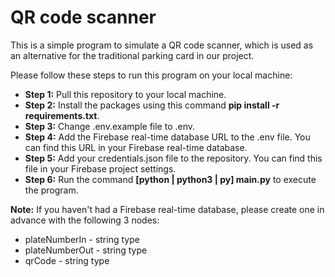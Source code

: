 # QR code scanner
This is a simple program to simulate a QR code scanner, which is used as an alternative for the traditional parking card in our project.  

Please follow these steps to run this program on your local machine:
* **Step 1:** Pull this repository to your local machine.
* **Step 2:** Install the packages using this command **pip install -r requirements.txt**.
* **Step 3:** Change .env.example file to .env.
* **Step 4:** Add the Firebase real-time database URL to the .env file. You can find this URL in your Firebase real-time database.
* **Step 5:** Add your credentials.json file to the repository. You can find this file in your Firebase project settings.
* **Step 6:** Run the command **[python | python3 | py] main.py** to execute the program.

**Note:** If you haven't had a Firebase real-time database, please create one in advance with the following 3 nodes:
  * plateNumberIn - string type
  * plateNumberOut - string type
  * qrCode - string type
